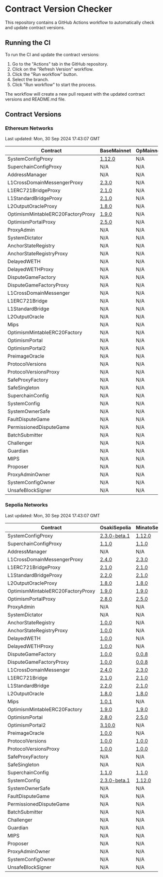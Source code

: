 
# Contract Version Checker

This repository contains a GitHub Actions workflow to automatically check and update contract versions.

## Running the CI

To run the CI and update the contract versions:

1. Go to the "Actions" tab in the GitHub repository.
2. Click on the "Refresh Version" workflow.
3. Click the "Run workflow" button.
4. Select the branch.
5. Click "Run workflow" to start the process.

The workflow will create a new pull request with the updated contract versions and README.md file.

## Contract Versions

### Ethereum Networks

Last updated: Mon, 30 Sep 2024 17:43:07 GMT


| Contract | BaseMainnet | OpMainnet |
|-|-|-|
| SystemConfigProxy | [1.12.0](https://etherscan.io/address/0x73a79Fab69143498Ed3712e519A88a918e1f4072) | N/A |
| SuperchainConfigProxy | N/A | N/A |
| AddressManager | N/A | N/A |
| L1CrossDomainMessengerProxy | [2.3.0](https://etherscan.io/address/0x866E82a600A1414e583f7F13623F1aC5d58b0Afa) | N/A |
| L1ERC721BridgeProxy | [2.1.0](https://etherscan.io/address/0x608d94945A64503E642E6370Ec598e519a2C1E53) | N/A |
| L1StandardBridgeProxy | [2.1.0](https://etherscan.io/address/0x3154Cf16ccdb4C6d922629664174b904d80F2C35) | N/A |
| L2OutputOracleProxy | [1.8.0](https://etherscan.io/address/0x56315b90c40730925ec5485cf004d835058518A0) | N/A |
| OptimismMintableERC20FactoryProxy | [1.9.0](https://etherscan.io/address/0x05cc379EBD9B30BbA19C6fA282AB29218EC61D84) | N/A |
| OptimismPortalProxy | [2.5.0](https://etherscan.io/address/0x49048044D57e1C92A77f79988d21Fa8fAF74E97e) | N/A |
| ProxyAdmin | N/A | N/A |
| SystemDictator | N/A | N/A |
| AnchorStateRegistry | N/A | N/A |
| AnchorStateRegistryProxy | N/A | N/A |
| DelayedWETH | N/A | N/A |
| DelayedWETHProxy | N/A | N/A |
| DisputeGameFactory | N/A | N/A |
| DisputeGameFactoryProxy | N/A | N/A |
| L1CrossDomainMessenger | N/A | N/A |
| L1ERC721Bridge | N/A | N/A |
| L1StandardBridge | N/A | N/A |
| L2OutputOracle | N/A | N/A |
| Mips | N/A | N/A |
| OptimismMintableERC20Factory | N/A | N/A |
| OptimismPortal | N/A | N/A |
| OptimismPortal2 | N/A | N/A |
| PreimageOracle | N/A | N/A |
| ProtocolVersions | N/A | N/A |
| ProtocolVersionsProxy | N/A | N/A |
| SafeProxyFactory | N/A | N/A |
| SafeSingleton | N/A | N/A |
| SuperchainConfig | N/A | N/A |
| SystemConfig | N/A | N/A |
| SystemOwnerSafe | N/A | N/A |
| FaultDisputeGame | N/A | N/A |
| PermissionedDisputeGame | N/A | N/A |
| BatchSubmitter | N/A | N/A |
| Challenger | N/A | N/A |
| Guardian | N/A | N/A |
| MIPS | N/A | N/A |
| Proposer | N/A | N/A |
| ProxyAdminOwner | N/A | N/A |
| SystemConfigOwner | N/A | N/A |
| UnsafeBlockSigner | N/A | N/A |

### Sepolia Networks


Last updated: Mon, 30 Sep 2024 17:43:07 GMT


| Contract | OsakiSepolia | MinatoSepolia | BaseSepolia | OpSepolia |
|-|-|-|-|-|
| SystemConfigProxy | [2.3.0-beta.1](https://sepolia.etherscan.io/address/0xdd93bADd208D5c5E671b9b3CD14C0B98b552ca0B) | [1.12.0](https://sepolia.etherscan.io/address/0x4Ca9608Fef202216bc21D543798ec854539bAAd3) | [2.2.0](https://sepolia.etherscan.io/address/0xf272670eb55e895584501d564AfEB048bEd26194) | [2.2.0](https://sepolia.etherscan.io/address/0x034edD2A225f7f429A63E0f1D2084B9E0A93b538) |
| SuperchainConfigProxy | [1.1.0](https://sepolia.etherscan.io/address/0xBee3a6b8438a5D286f9e1508BDaA023e22468328) | [1.1.0](https://sepolia.etherscan.io/address/0x1ac036477eED1F1b25ab09D9fB9659346F6b235B) | [1.1.0](https://sepolia.etherscan.io/address/0xBee3a6b8438a5D286f9e1508BDaA023e22468328) | [1.1.0](https://sepolia.etherscan.io/address/0xC2Be75506d5724086DEB7245bd260Cc9753911Be) |
| AddressManager | N/A | N/A | N/A | N/A |
| L1CrossDomainMessengerProxy | [2.4.0](https://sepolia.etherscan.io/address/0x4A98857bB7F0AdED5BF36Ec89bADEc78b9B6Babb) | [2.3.0](https://sepolia.etherscan.io/address/0x0184245D202724dc28a2b688952Cb56C882c226F) | [2.3.0](https://sepolia.etherscan.io/address/0xC34855F4De64F1840e5686e64278da901e261f20) | [2.3.0](https://sepolia.etherscan.io/address/0x58Cc85b8D04EA49cC6DBd3CbFFd00B4B8D6cb3ef) |
| L1ERC721BridgeProxy | [2.1.0](https://sepolia.etherscan.io/address/0x72C218E8E5b1a0B686bc9DFE12238E282bc113F6) | [2.1.0](https://sepolia.etherscan.io/address/0x2bfb22cd534a462028771a1cA9D6240166e450c4) | [2.1.0](https://sepolia.etherscan.io/address/0x21eFD066e581FA55Ef105170Cc04d74386a09190) | [2.1.0](https://sepolia.etherscan.io/address/0xd83e03D576d23C9AEab8cC44Fa98d058D2176D1f) |
| L1StandardBridgeProxy | [2.2.0](https://sepolia.etherscan.io/address/0x5a6d4aAD601fE380995d93475A8b7f764F703eE4) | [2.1.0](https://sepolia.etherscan.io/address/0x5f5a404A5edabcDD80DB05E8e54A78c9EBF000C2) | [2.1.0](https://sepolia.etherscan.io/address/0xfd0Bf71F60660E2f608ed56e1659C450eB113120) | [2.1.0](https://sepolia.etherscan.io/address/0xFBb0621E0B23b5478B630BD55a5f21f67730B0F1) |
| L2OutputOracleProxy | [1.8.0](https://sepolia.etherscan.io/address/0xBD56179F126b0fd54611Fb59FFc8230DE0210c38) | [1.8.0](https://sepolia.etherscan.io/address/0x710e5286C746eC38beeB7538d0146f60D27be343) | [1.8.0](https://sepolia.etherscan.io/address/0x84457ca9D0163FbC4bbfe4Dfbb20ba46e48DF254) | N/A |
| OptimismMintableERC20FactoryProxy | [1.9.0](https://sepolia.etherscan.io/address/0xa5b81b945091265ec0a80fcAc2B14e522abC0315) | [1.9.0](https://sepolia.etherscan.io/address/0x6069BC38c6185f2db0d161f08eC8d1657F6078Df) | [1.9.0](https://sepolia.etherscan.io/address/0xb1efB9650aD6d0CC1ed3Ac4a0B7f1D5732696D37) | [1.9.0](https://sepolia.etherscan.io/address/0x868D59fF9710159C2B330Cc0fBDF57144dD7A13b) |
| OptimismPortalProxy | [2.8.0](https://sepolia.etherscan.io/address/0x4b77cE16faEfAcfBDCf73F8643B51f290d377A4a) | [2.5.0](https://sepolia.etherscan.io/address/0x65ea1489741A5D72fFdD8e6485B216bBdcC15Af3) | [3.10.0](https://sepolia.etherscan.io/address/0x49f53e41452C74589E85cA1677426Ba426459e85) | [3.10.0](https://sepolia.etherscan.io/address/0x16Fc5058F25648194471939df75CF27A2fdC48BC) |
| ProxyAdmin | N/A | N/A | N/A | N/A |
| SystemDictator | N/A | N/A | N/A | N/A |
| AnchorStateRegistry | [1.0.0](https://sepolia.etherscan.io/address/0x7E60c2994b392FC59771a07963Bcf46EF66EF183) | N/A | N/A | N/A |
| AnchorStateRegistryProxy | [1.0.0](https://sepolia.etherscan.io/address/0x24002Bf321A49Efc8104bb545Be5F836B828abB7) | N/A | [2.0.0](https://sepolia.etherscan.io/address/0x4C8BA32A5DAC2A720bb35CeDB51D6B067D104205) | [2.0.0](https://sepolia.etherscan.io/address/0x218CD9489199F321E1177b56385d333c5B598629) |
| DelayedWETH | [1.0.0](https://sepolia.etherscan.io/address/0x16Cb9647A528b2e43E59b8E4B80Ec0d54C814f71) | N/A | N/A | N/A |
| DelayedWETHProxy | [1.0.0](https://sepolia.etherscan.io/address/0xE460f3180C1d5408fe338E5994997e03956Ddf2c) | N/A | [1.0.0](https://sepolia.etherscan.io/address/0x7698b262B7a534912c8366dD8a531672deEC634e) | [1.1.0](https://sepolia.etherscan.io/address/0xcdFdC692a53B4aE9F81E0aEBd26107Da4a71dB84) |
| DisputeGameFactory | [1.0.0](https://sepolia.etherscan.io/address/0xB9e1330b64A3Bc8124487379bC22341BC8756E50) | [0.0.8](https://sepolia.etherscan.io/address/0xa62A67390910F4e8BcC3bA58f89ef55D411801DA) | N/A | N/A |
| DisputeGameFactoryProxy | [1.0.0](https://sepolia.etherscan.io/address/0xAB9Bc83A315730bf7f409589cb219DA037D1C4ce) | [0.0.8](https://sepolia.etherscan.io/address/0xF69dB6cA559C52d9A4BB6e2B2901f490Ca35Fbf6) | [1.0.0](https://sepolia.etherscan.io/address/0xd6E6dBf4F7EA0ac412fD8b65ED297e64BB7a06E1) | [1.0.0](https://sepolia.etherscan.io/address/0x05F9613aDB30026FFd634f38e5C4dFd30a197Fa1) |
| L1CrossDomainMessenger | [2.4.0](https://sepolia.etherscan.io/address/0xAD6EC8F369837EB942986127CeD847BdAc510AF4) | [2.3.0](https://sepolia.etherscan.io/address/0x9Fe59F10082e9AA0d35e5C3208AcD7Ca9637f5B7) | N/A | N/A |
| L1ERC721Bridge | [2.1.0](https://sepolia.etherscan.io/address/0x6F7dE1FfcFeb6575427f33Cc07d9D59816Fb56a6) | [2.1.0](https://sepolia.etherscan.io/address/0xbe876D11391FB1d0a29A38f159aa35D3eD816a36) | N/A | N/A |
| L1StandardBridge | [2.2.0](https://sepolia.etherscan.io/address/0x26Eb4195a43a93Db7A9D9AfEb872bd2CE12DF963) | [2.1.0](https://sepolia.etherscan.io/address/0x66F5da4FC56eB7ca96E2B8a9cd0516c3bb71eACf) | N/A | N/A |
| L2OutputOracle | [1.8.0](https://sepolia.etherscan.io/address/0xa81c5E91363898363841A058306a3512fE2FfD46) | [1.8.0](https://sepolia.etherscan.io/address/0x0469Fbc09F49Cc5193e706E499678515FD1e0f89) | N/A | N/A |
| Mips | [1.0.1](https://sepolia.etherscan.io/address/0x0E12579B49b8b698872a6427797fA9e16991B6d2) | N/A | [1.0.1](https://sepolia.etherscan.io/address/0xFF760A87E41144b336E29b6D4582427dEBdB6dee) | N/A |
| OptimismMintableERC20Factory | [1.9.0](https://sepolia.etherscan.io/address/0x5D5Ad48e60B95F0c3112FF52fC9Bcd0c4f8eB443) | [1.9.0](https://sepolia.etherscan.io/address/0x3e64A143535e8FD8266b2bd8eBA472D9828a6c75) | N/A | N/A |
| OptimismPortal | [2.8.0](https://sepolia.etherscan.io/address/0x3db9034DBeFd0e89215490A2d811b47bF29315dC) | [2.5.0](https://sepolia.etherscan.io/address/0x10A436A427bc5FB5DDc059B7FF396F8DCb254c73) | N/A | N/A |
| OptimismPortal2 | [3.10.0](https://sepolia.etherscan.io/address/0x22d3bcfBC9A948a1F5d8E2b0bB575170c1D73582) | N/A | N/A | N/A |
| PreimageOracle | [1.0.0](https://sepolia.etherscan.io/address/0xC6eCc0d05964D7316CC1B85a9efE923ffd59adcC) | N/A | [1.0.0](https://sepolia.etherscan.io/address/0x627F825CBd48c4102d36f287be71f4234426b9e4) | [1.1.2](https://sepolia.etherscan.io/address/0x92240135b46fc1142dA181f550aE8f595B858854) |
| ProtocolVersions | [1.0.0](https://sepolia.etherscan.io/address/0x89A53376B5b42aBD6020Bb1626235dda5c50a5f9) | [1.0.0](https://sepolia.etherscan.io/address/0x874350dB1f447EEe88fa392EfB1511917e392A22) | N/A | N/A |
| ProtocolVersionsProxy | [1.0.0](https://sepolia.etherscan.io/address/0xb317564bE3988c7C3a5b2205d1f09209ACABCa8B) | [1.0.0](https://sepolia.etherscan.io/address/0x835E207F777BB66675f905671E817B807067154D) | N/A | N/A |
| SafeProxyFactory | N/A | N/A | N/A | N/A |
| SafeSingleton | N/A | N/A | N/A | N/A |
| SuperchainConfig | [1.1.0](https://sepolia.etherscan.io/address/0xa5C066008fA97F39442b6d78F24402Fa179E090f) | [1.1.0](https://sepolia.etherscan.io/address/0x0c12a68a3c8aFF8c3D788B593992039b28724350) | N/A | N/A |
| SystemConfig | [2.3.0-beta.1](https://sepolia.etherscan.io/address/0xe3aaeAd810b6A98De8EaE35b9747AC80E75A6DAE) | [1.12.0](https://sepolia.etherscan.io/address/0x0919432B1B288d580CBbF3C2600240E2e9fFad6c) | N/A | N/A |
| SystemOwnerSafe | N/A | N/A | N/A | N/A |
| FaultDisputeGame | N/A | N/A | [1.2.0](https://sepolia.etherscan.io/address/0x48F9F3190b7B5231cBf2aD1A1315AF7f6A554020) | [1.3.0](https://sepolia.etherscan.io/address/0xD9d616E4a03a8e7cC962396C9f8D4e3d306097D3) |
| PermissionedDisputeGame | N/A | N/A | [1.2.0](https://sepolia.etherscan.io/address/0x54966d5A42a812D0dAaDe1FA2321FF8b102d1ee1) | [1.3.0](https://sepolia.etherscan.io/address/0x98E3F752c7224F8322Afa935a4CaEC3832bB25c9) |
| BatchSubmitter | N/A | N/A | N/A | N/A |
| Challenger | N/A | N/A | N/A | N/A |
| Guardian | N/A | N/A | N/A | N/A |
| MIPS | N/A | N/A | N/A | [1.1.0](https://sepolia.etherscan.io/address/0x47B0E34C1054009e696BaBAAd56165e1e994144d) |
| Proposer | N/A | N/A | N/A | N/A |
| ProxyAdminOwner | N/A | N/A | N/A | N/A |
| SystemConfigOwner | N/A | N/A | N/A | N/A |
| UnsafeBlockSigner | N/A | N/A | N/A | N/A |


